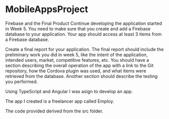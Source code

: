 # MobileAppsProject


Firebase and the Final Product
Continue developing the application started in Week 5.  You need to make sure that you create and add a Firebase database to your application. Your app should access at least 3 items from a Firebase database.

Create a final report for your application. The final report should include the preliminary work you did in week 5, like the intent of the application, intended users, market, competitive features, etc. You should have a section describing the overall operation of the app with a link to the Git repository, how the Cordova plugin was used, and what items were retrieved from the database. Another section should describe the testing you performed.


Using TypeScript and Angular I was asign to develop an app.

The app I created is a freelancer app called Employ.

The code provided derived from the src folder.
